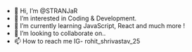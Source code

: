 - 👋 Hi, I’m @STRANJaR
- 👀 I’m interested in Coding & Development.
- 🌱 I’m currently learning JavaScript, React and much more ! 
- 💞️ I’m looking to collaborate on..
- 📫 How to reach me IG- rohit_shrivastav_25

<!---
STRANJaR/STRANJaR is a ✨ special ✨ repository because its `README.md` (this file) appears on your GitHub profile.
You can click the Preview link to take a look at your changes.
--->
